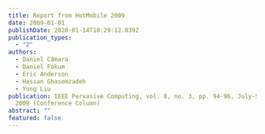 ```yaml
---
title: Report from HotMobile 2009
date: 2009-01-01
publishDate: 2020-01-14T10:29:12.039Z
publication_types:
  - "2"
authors:
  - Daniel Câmara
  - Daniel Fokum
  - Eric Anderson
  - Hassan Ghasemzadeh
  - Yong Liu
publication: IEEE Pervasive Computing, vol. 8, no. 3, pp. 94-96, July-September,
  2009 (Conference Column)
abstract: ""
featured: false
---
```

